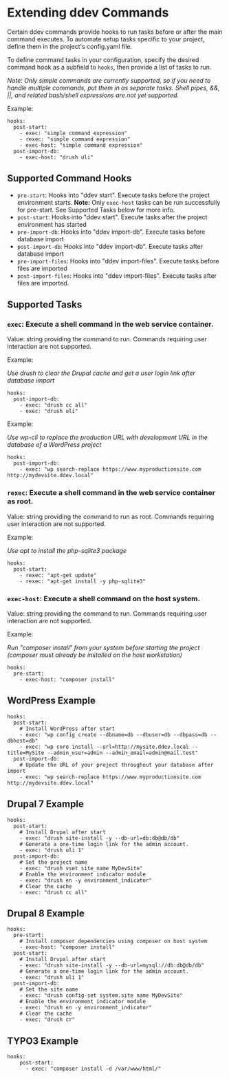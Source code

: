 <h1>Extending ddev Commands</h1>

Certain ddev commands provide hooks to run tasks before or after the main command executes. To automate setup tasks specific to your project, define them in the project's config.yaml file.

To define command tasks in your configuration, specify the desired command hook as a subfield to `hooks`, then provide a list of tasks to run.

_Note: Only simple commands are currently supported, so if you need to handle multiple commands, put them in as separate tasks. Shell pipes, &&, ||, and related bash/shell expressions are not yet supported._

Example:

```
hooks:
  post-start:
    - exec: "simple command expression"
    - rexec: "simple command expression"
    - exec-host: "simple command expression"
  post-import-db:
    - exec-host: "drush uli"
```

## Supported Command Hooks

- `pre-start`: Hooks into "ddev start". Execute tasks before the project environment starts. **Note:** Only `exec-host` tasks can be run successfully for pre-start. See Supported Tasks below for more info.
- `post-start`: Hooks into "ddev start". Execute tasks after the project environment has started
- `pre-import-db`: Hooks into "ddev import-db". Execute tasks before database import
- `post-import-db`: Hooks into "ddev import-db". Execute tasks after database import
- `pre-import-files`: Hooks into "ddev import-files". Execute tasks before files are imported
- `post-import-files`: Hooks into "ddev import-files". Execute tasks after files are imported.

## Supported Tasks

### `exec`: Execute a shell command in the web service container.

Value: string providing the command to run. Commands requiring user interaction are not supported.

Example:

_Use drush to clear the Drupal cache and get a user login link after database import_

```
hooks:
  post-import-db:
    - exec: "drush cc all"
    - exec: "drush uli"
```

Example:

_Use wp-cli to replace the production URL with development URL in the database of a WordPress project_

```
hooks:
  post-import-db:
    - exec: "wp search-replace https://www.myproductionsite.com http://mydevsite.ddev.local"
```

### `rexec`: Execute a shell command in the web service container as root.

Value: string providing the command to run as root. Commands requiring user interaction are not supported.

Example:

_Use apt to install the php-sqlite3 package_

```
hooks:
  post-start:
    - rexec: "apt-get update"
    - rexec: "apt-get install -y php-sqlite3"
```


### `exec-host`: Execute a shell command on the host system.

Value: string providing the command to run. Commands requiring user interaction are not supported.

Example:

_Run "composer install" from your system before starting the project (composer must already be installed on the host workstation)_

```
hooks:
  pre-start:
    - exec-host: "composer install"
```

## WordPress Example

```
hooks:
  post-start:
    # Install WordPress after start
    - exec: "wp config create --dbname=db --dbuser=db --dbpass=db --dbhost=db"
    - exec: "wp core install --url=http://mysite.ddev.local --title=MySite --admin_user=admin --admin_email=admin@mail.test"
  post-import-db:
    # Update the URL of your project throughout your database after import
    - exec: "wp search-replace https://www.myproductionsite.com http://mydevsite.ddev.local"
```

## Drupal 7 Example

```
hooks:
  post-start:
    # Install Drupal after start
    - exec: "drush site-install -y --db-url=db:db@db/db"
    # Generate a one-time login link for the admin account.
    - exec: "drush uli 1"
  post-import-db:
    # Set the project name
    - exec: "drush vset site_name MyDevSite"
    # Enable the environment indicator module
    - exec: "drush en -y environment_indicator"
    # Clear the cache
    - exec: "drush cc all"
```

## Drupal 8 Example

```
hooks:
  pre-start:
    # Install composer dependencies using composer on host system
    - exec-host: "composer install"
  post-start:
    # Install Drupal after start
    - exec: "drush site-install -y --db-url=mysql://db:db@db/db"
    # Generate a one-time login link for the admin account.
    - exec: "drush uli 1"
  post-import-db:
    # Set the site name
    - exec: "drush config-set system.site name MyDevSite"
    # Enable the environment indicator module
    - exec: "drush en -y environment_indicator"
    # Clear the cache
    - exec: "drush cr"
```

## TYPO3 Example

```
hooks:
    post-start:
      - exec: "composer install -d /var/www/html/"
```
